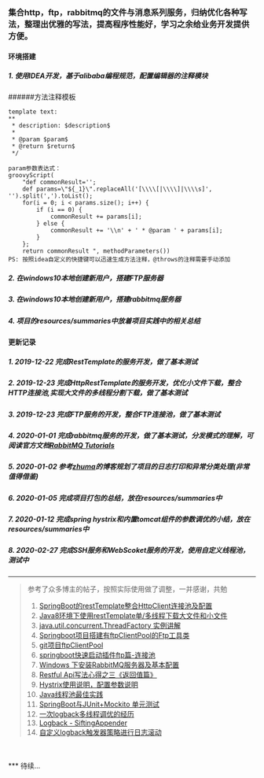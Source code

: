 ### 集合http，ftp，rabbitmq的文件与消息系列服务，归纳优化各种写法，整理出优雅的写法，提高程序性能好，学习之余给业务开发提供方便。
#### 环境搭建
##### 1. 使用IDEA开发，基于alibaba编程规范，配置编辑器的注释模块
######方法注释模板

````
template text:
**
 * description: $description$
 *
 * @param $param$
 * @return $return$
 */
 
param参数表达式：
groovyScript(
    "def commonResult=''; 
    def params=\"${_1}\".replaceAll('[\\\\[|\\\\]|\\\\s]', '').split(',').toList(); 
    for(i = 0; i < params.size(); i++) {
        if (i == 0) {
            commonResult += params[i];
        } else {
            commonResult += '\\n' + ' * @param ' + params[i];
        }
    }; 
    return commonResult ", methodParameters())
PS: 按照idea自定义的快捷键可以迅速生成方法注释，@throws的注释需要手动添加
````
##### 2. 在windows10本地创建新用户，搭建FTP服务器
##### 3. 在windows10本地创建新用户，搭建rabbitmq服务器
##### 4. 项目的resources/summaries中放着项目实践中的相关总结
#### 更新记录
##### 1. 2019-12-22 完成RestTemplate的服务开发，做了基本测试 
##### 2. 2019-12-23 完成HttpRestTemplate的服务开发，优化小文件下载，整合HTTP连接池,实现大文件的多线程分割下载，做了基本测试
##### 3. 2019-12-23 完成FTP服务的开发，整合FTP连接池，做了基本测试
##### 4. 2020-01-01 完成rabbitmq服务的开发，做了基本测试，分发模式的理解，可阅读官方文档[RabbitMQ Tutorials](https://www.rabbitmq.com/getstarted.html)
##### 5. 2020-01-02 参考[zhuma](https://github.com/zhumaer/zhuma)的博客规划了项目的日志打印和异常分类处理(非常值得借鉴)
##### 6. 2020-01-05 完成项目打包的总结，放在resources/summaries中
##### 7. 2020-01-12 完成spring hystrix和内置tomcat组件的参数调优的小结，放在resources/summaries中
##### 8. 2020-02-27 完成SSH服务和WebScoket服务的开发，使用自定义线程池，测试中

---
> 参考了众多博主的帖子，按照实际使用做了调整，一并感谢，共勉
> 1. [SpringBoot的restTemplate整合HttpClient连接池及配置](https://blog.csdn.net/zzzgd_666/article/details/88858181)
> 2. [Java8环境下使用restTemplate单/多线程下载大文件和小文件](https://blog.csdn.net/zzzgd_666/article/details/88915818)
> 3. [java.util.concurrent.ThreadFactory 实例讲解](https://blog.csdn.net/zombres/article/details/80497515)
> 4. [Springboot项目搭建有ftpClientPool的Ftp工具类](https://blog.csdn.net/u011424653/article/details/78637725/)
> 5. [git项目ftpClientPool](https://github.com/jellyflu/ftpClientPool)
> 6. [springboot快速启动插件ftp篇-连接池](https://blog.csdn.net/qq_31463999/article/details/82761938)
> 7. [Windows 下安装RabbitMQ服务器及基本配置](https://www.cnblogs.com/vaiyanzi/p/9531607.html)
> 8. [Restful Api写法心得之三《返回值篇》](https://blog.csdn.net/aiyaya_/article/details/78209992)
> 9. [Hystrix使用说明，配置参数说明](https://blog.csdn.net/tongtong_use/article/details/78611225)
> 10. [Java线程池最佳实践](https://blog.csdn.net/wanghao112956/article/details/99292107)
> 11. [SpringBoot与JUnit+Mockito 单元测试](https://www.tianmaying.com/tutorial/JunitForSpringBoot)
> 12. [一次logback多线程调优的经历](https://segmentfault.com/a/1190000016204970?utm_source=tag-newest)
> 13. [Logback - SiftingAppender](https://blog.csdn.net/tmdcda/article/details/87616919)
> 14. [自定义logback触发器策略进行日志滚动](https://www.oschina.net/question/5189_7691)
<br>
<br>
*** 
待续...